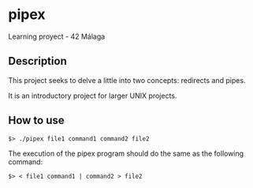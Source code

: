 # pipex

Learning proyect - 42 Málaga

## Description

This project seeks to delve a little into two concepts: redirects and pipes.

It is an introductory project for larger UNIX projects.

## How to use
```
$> ./pipex file1 command1 command2 file2
```
The execution of the pipex program should do the same as the following command:
```
$> < file1 command1 | command2 > file2
```
